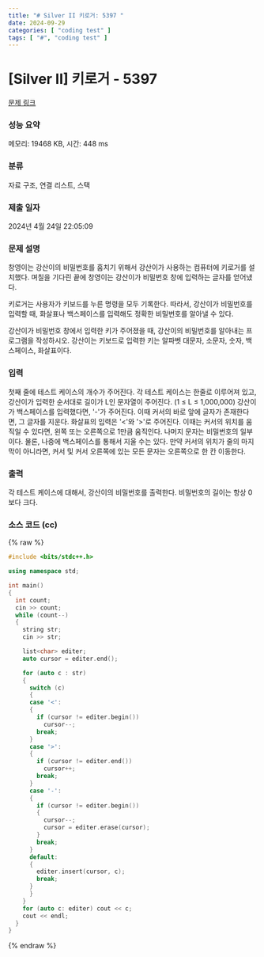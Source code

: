 ```yaml
---
title: "# Silver II 키로거: 5397 "
date: 2024-09-29
categories: [ "coding test" ]
tags: [ "#", "coding test" ]
---
```


# [Silver II] 키로거 - 5397 

[문제 링크](https://www.acmicpc.net/problem/5397) 

### 성능 요약

메모리: 19468 KB, 시간: 448 ms

### 분류

자료 구조, 연결 리스트, 스택

### 제출 일자

2024년 4월 24일 22:05:09

### 문제 설명

<p>창영이는 강산이의 비밀번호를 훔치기 위해서 강산이가 사용하는 컴퓨터에 키로거를 설치했다. 며칠을 기다린 끝에 창영이는 강산이가 비밀번호 창에 입력하는 글자를 얻어냈다.</p>

<p>키로거는 사용자가 키보드를 누른 명령을 모두 기록한다. 따라서, 강산이가 비밀번호를 입력할 때, 화살표나 백스페이스를 입력해도 정확한 비밀번호를 알아낼 수 있다. </p>

<p>강산이가 비밀번호 창에서 입력한 키가 주어졌을 때, 강산이의 비밀번호를 알아내는 프로그램을 작성하시오. 강산이는 키보드로 입력한 키는 알파벳 대문자, 소문자, 숫자, 백스페이스, 화살표이다.</p>

### 입력 

 <p>첫째 줄에 테스트 케이스의 개수가 주어진다. 각 테스트 케이스는 한줄로 이루어져 있고, 강산이가 입력한 순서대로 길이가 L인 문자열이 주어진다. (1 ≤ L ≤ 1,000,000) 강산이가 백스페이스를 입력했다면, '-'가 주어진다. 이때 커서의 바로 앞에 글자가 존재한다면, 그 글자를 지운다. 화살표의 입력은 '<'와 '>'로 주어진다. 이때는 커서의 위치를 움직일 수 있다면, 왼쪽 또는 오른쪽으로 1만큼 움직인다. 나머지 문자는 비밀번호의 일부이다. 물론, 나중에 백스페이스를 통해서 지울 수는 있다. 만약 커서의 위치가 줄의 마지막이 아니라면, 커서 및 커서 오른쪽에 있는 모든 문자는 오른쪽으로 한 칸 이동한다.</p>

### 출력 

 <p>각 테스트 케이스에 대해서, 강산이의 비밀번호를 출력한다. 비밀번호의 길이는 항상 0보다 크다.</p>


### 소스 코드 (cc)
{% raw %}
```cc
#include <bits/stdc++.h>

using namespace std;

int main()
{
  int count;
  cin >> count;
  while (count--)
  {
    string str;
    cin >> str;

    list<char> editer;
    auto cursor = editer.end();

    for (auto c : str)
    {
      switch (c)
      {
      case '<':
      {
        if (cursor != editer.begin())
          cursor--;
        break;
      }
      case '>':
      {
        if (cursor != editer.end())
          cursor++;
        break;
      }
      case '-':
      {
        if (cursor != editer.begin())
        {
          cursor--;
          cursor = editer.erase(cursor);
        }
        break;
      }
      default:
      {
        editer.insert(cursor, c);
        break;
      }
      }
    }
    for (auto c: editer) cout << c;
    cout << endl;
  }
}
```
{% endraw %}
